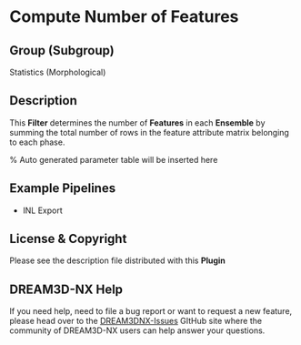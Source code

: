 # Compute Number of Features

## Group (Subgroup)

Statistics (Morphological)

## Description

This **Filter** determines the number of **Features** in each **Ensemble** by summing the total number of rows in the feature attribute matrix belonging to each phase.

% Auto generated parameter table will be inserted here

## Example Pipelines

+ INL Export

## License & Copyright

Please see the description file distributed with this **Plugin**

## DREAM3D-NX Help

If you need help, need to file a bug report or want to request a new feature, please head over to the [DREAM3DNX-Issues](https://github.com/BlueQuartzSoftware/DREAM3DNX-Issues/discussions) GItHub site where the community of DREAM3D-NX users can help answer your questions.
